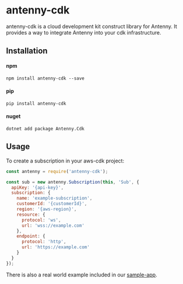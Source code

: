# antenny-cdk

antenny-cdk is a cloud development kit construct library for Antenny. It provides a way to integrate Antenny into your cdk infrastructure.

## Installation

#### npm

```shell
npm install antenny-cdk --save
```

#### pip

```shell
pip install antenny-cdk
```

#### nuget

```shell
dotnet add package Antenny.Cdk
```

## Usage

To create a subscription in your aws-cdk project:

```javascript
const antenny = require('antenny-cdk');

const sub = new antenny.Subscription(this, 'Sub', {
  apiKey: '{api-key}',
  subscription: {
    name: 'example-subscription',
    customerId: '{customerId}',
    region: '{aws-region}',
    resource: {
      protocol: 'ws',
      url: 'wss://example.com'
    },
    endpoint: {
      protocol: 'http',
      url: 'https://example.com'
    }
  }
});
```

There is also a real world example included in our [sample-app](https://github.com/antenny/sample-app).
